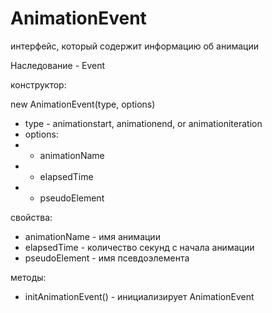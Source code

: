 # AnimationEvent

интерфейс, который содержит информацию об анимации

Наследование - Event

конструктор:

new AnimationEvent(type, options)

- type - animationstart, animationend, or animationiteration
- options:
- - animationName
- - elapsedTime
- - pseudoElement

свойства:

- animationName - имя анимации
- elapsedTime - количество секунд с начала анимации
- pseudoElement - имя псевдоэлемента

методы:

- initAnimationEvent() - инициализирует AnimationEvent
